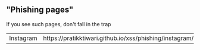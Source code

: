<h2>"Phishing pages"</h2>
<p>If you see such pages, don't fall in the trap</p>
<table>
    <tr>
        <td>Instagram</td>
        <td>https://pratikktiwari.github.io/xss/phishing/instagram/</td>
    </tr>
</table>